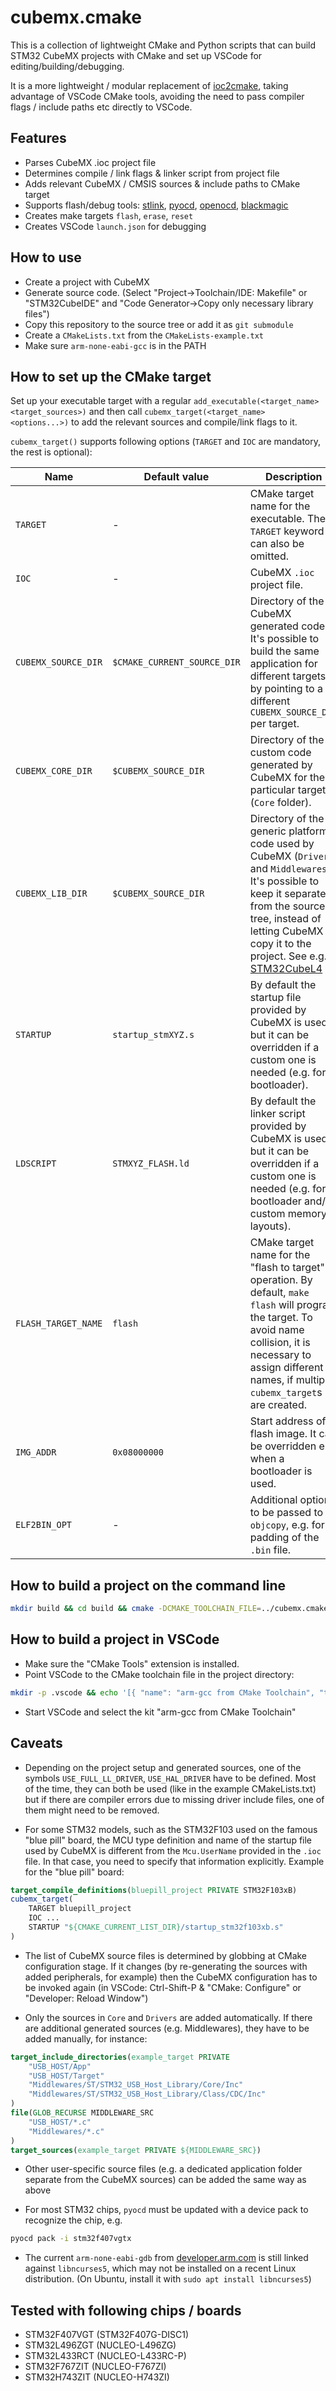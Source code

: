 # cubemx.cmake

This is a collection of lightweight CMake and Python scripts that can build STM32 CubeMX projects with CMake and set up VSCode for editing/building/debugging.

It is a more lightweight / modular replacement of [ioc2cmake](https://github.com/patrislav1/ioc2cmake), taking advantage of VSCode CMake tools, avoiding the need to pass compiler flags / include paths etc directly to VSCode.

## Features

* Parses CubeMX .ioc project file
* Determines compile / link flags & linker script from project file
* Adds relevant CubeMX / CMSIS sources & include paths to CMake target
* Supports flash/debug tools: [stlink](https://github.com/stlink-org/stlink), [pyocd](https://github.com/pyocd/pyOCD), [openocd](https://github.com/ntfreak/openocd), [blackmagic](https://github.com/blacksphere/blackmagic)
* Creates make targets `flash`, `erase`, `reset`
* Creates VSCode `launch.json` for debugging

## How to use

* Create a project with CubeMX
* Generate source code. (Select "Project->Toolchain/IDE: Makefile" or "STM32CubeIDE" and "Code Generator->Copy only necessary library files")
* Copy this repository to the source tree or add it as `git submodule`
* Create a `CMakeLists.txt` from the `CMakeLists-example.txt`
* Make sure `arm-none-eabi-gcc` is in the PATH

## How to set up the CMake target

Set up your executable target with a regular `add_executable(<target_name> <target_sources>)` and then call `cubemx_target(<target_name> <options...>)` to add the relevant sources and compile/link flags to it.

`cubemx_target()` supports following options (`TARGET` and `IOC` are mandatory, the rest is optional):

| Name              | Default value               | Description                                                                    |
|-------------------|-----------------------------|--------------------------------------------------------------------------------|
|`TARGET`           | -                           | CMake target name for the executable. The `TARGET` keyword can also be omitted.|
|`IOC`              | -                           | CubeMX `.ioc` project file.                                                    |
|`CUBEMX_SOURCE_DIR`| `$CMAKE_CURRENT_SOURCE_DIR` | Directory of the CubeMX generated code. It's possible to build the same application for different targets, by pointing to a different `CUBEMX_SOURCE_DIR` per target. |
|`CUBEMX_CORE_DIR`  | `$CUBEMX_SOURCE_DIR`        | Directory of the custom code generated by CubeMX for the particular target (`Core` folder). |
|`CUBEMX_LIB_DIR`   | `$CUBEMX_SOURCE_DIR`        | Directory of the generic platform code used by CubeMX (`Drivers` and `Middlewares`). It's possible to keep it separate from the source tree, instead of letting CubeMX copy it to the project. See e.g. [STM32CubeL4](https://github.com/STMicroelectronics/STM32CubeL4) |
|`STARTUP`          | `startup_stmXYZ.s`          | By default the startup file provided by CubeMX is used, but it can be overridden if a custom one is needed (e.g. for a bootloader).|
|`LDSCRIPT`         | `STMXYZ_FLASH.ld`           | By default the linker script provided by CubeMX is used, but it can be overridden if a custom one is needed (e.g. for a bootloader and/or custom memory layouts). |
|`FLASH_TARGET_NAME`| `flash`                     | CMake target name for the "flash to target" operation. By default, `make flash` will program the target. To avoid name collision, it is necessary to assign different names, if multiple `cubemx_target`s are created. |
|`IMG_ADDR`         | `0x08000000`                | Start address of flash image. It can be overridden e.g. when a bootloader is used. |
|`ELF2BIN_OPT`      | -                           | Additional options to be passed to `objcopy`, e.g. for padding of the `.bin` file. |

## How to build a project on the command line

```bash
mkdir build && cd build && cmake -DCMAKE_TOOLCHAIN_FILE=../cubemx.cmake/arm-gcc.cmake .. && make
```

## How to build a project in VSCode

* Make sure the "CMake Tools" extension is installed.
* Point VSCode to the CMake toolchain file in the project directory:
```bash
mkdir -p .vscode && echo '[{ "name": "arm-gcc from CMake Toolchain", "toolchainFile": "${workspaceRoot}/cubemx.cmake/arm-gcc.cmake" }]' > .vscode/cmake-kits.json
```
* Start VSCode and select the kit "arm-gcc from CMake Toolchain"

## Caveats

* Depending on the project setup and generated sources, one of the symbols `USE_FULL_LL_DRIVER`, `USE_HAL_DRIVER` have to be defined. Most of the time, they can both be used (like in the example CMakeLists.txt) but if there are compiler errors due to missing driver include files, one of them might need to be removed.

* For some STM32 models, such as the STM32F103 used on the famous "blue pill" board, the MCU type definition and name of the startup file used by CubeMX is different from the `Mcu.UserName` provided in the `.ioc` file. In that case, you need to specify that information explicitly. Example for the "blue pill" board:
```cmake
target_compile_definitions(bluepill_project PRIVATE STM32F103xB)
cubemx_target(
    TARGET bluepill_project
    IOC ...
    STARTUP "${CMAKE_CURRENT_LIST_DIR}/startup_stm32f103xb.s"
)
```

* The list of CubeMX source files is determined by globbing at CMake configuration stage. If it changes (by re-generating the sources with added peripherals, for example) then the CubeMX configuration has to be invoked again (in VSCode: Ctrl-Shift-P & "CMake: Configure" or "Developer: Reload Window")

* Only the sources in `Core` and `Drivers` are added automatically. If there are additional generated sources (e.g. Middlewares), they have to be added manually, for instance:
```cmake
target_include_directories(example_target PRIVATE
    "USB_HOST/App"
    "USB_HOST/Target"
    "Middlewares/ST/STM32_USB_Host_Library/Core/Inc"
    "Middlewares/ST/STM32_USB_Host_Library/Class/CDC/Inc"
)
file(GLOB_RECURSE MIDDLEWARE_SRC
    "USB_HOST/*.c"
    "Middlewares/*.c"
)
target_sources(example_target PRIVATE ${MIDDLEWARE_SRC})
```

* Other user-specific source files (e.g. a dedicated application folder separate from the CubeMX sources) can be added the same way as above

* For most STM32 chips, `pyocd` must be updated with a device pack to recognize the chip, e.g.
```bash
pyocd pack -i stm32f407vgtx
```

* The current `arm-none-eabi-gdb` from [developer.arm.com](https://developer.arm.com/tools-and-software/open-source-software/developer-tools/gnu-toolchain/gnu-rm/downloads) is still linked against `libncurses5`, which may not be installed on a recent Linux distribution. (On Ubuntu, install it with `sudo apt install libncurses5`)

## Tested with following chips / boards

* STM32F407VGT (STM32F407G-DISC1)
* STM32L496ZGT (NUCLEO-L496ZG)
* STM32L433RCT (NUCLEO-L433RC-P)
* STM32F767ZIT (NUCLEO-F767ZI)
* STM32H743ZIT (NUCLEO-H743ZI)
